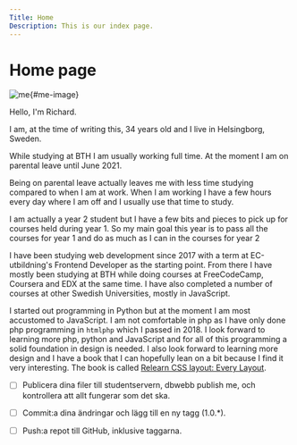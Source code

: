 ```yaml
---
Title: Home
Description: This is our index page.
---
```


# Home page

![me](%base_url%/image/me.jpg){#me-image}

Hello, I'm Richard.

I am, at the time of writing this, 34 years old and I live in Helsingborg,
Sweden.

While studying at BTH I am usually working full time. At the moment I
am on parental leave until June 2021.

Being on parental leave actually leaves me with less time studying
compared to when I am at work. When I am working I have a few hours every
day where I am off and I usually use that time to study.

I am actually a year 2 student but I have a few bits and pieces to pick
up for courses held during year 1. So my main goal this year is to pass
all the courses for year 1 and do as much as I can in the courses for
year 2

I have been studying web development since 2017 with a term at
EC-utbildning's Frontend Developer as the starting point. From there
I have mostly been studying at BTH while doing courses at FreeCodeCamp,
Coursera and EDX at the same time. I have also completed a number of
courses at other Swedish Universities, mostly in JavaScript.

I started out programming in Python but at the moment I am most accustomed
to JavaScript. I am not comfortable in php as I have only done php programming
in `htmlphp` which I passed in 2018. I look forward to learning more php,
python and JavaScript and for all of this programming a solid foundation
in design is needed. I also look forward to learning more design and I
have a book that I can hopefully lean on a bit because I find it very
interesting. The book is called
[Relearn CSS layout: Every Layout](https://every-layout.dev/).

- [ ] Publicera dina filer till studentservern, dbwebb publish me, och kontrollera att allt fungerar som det ska.

- [ ] Commit:a dina ändringar och lägg till en ny tagg (1.0.*).

- [ ] Push:a repot till GitHub, inklusive taggarna.
